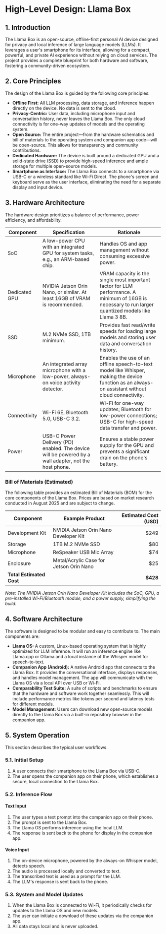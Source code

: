 # High-Level Design: Llama Box

## 1. Introduction

The Llama Box is an open-source, offline-first personal AI device designed for privacy and local inference of large language models (LLMs). It leverages a user's smartphone for its interface, allowing for a compact, powerful, and private AI experience without relying on cloud services. The project provides a complete blueprint for both hardware and software, fostering a community-driven ecosystem.

## 2. Core Principles

The design of the Llama Box is guided by the following core principles:

*   **Offline First:** All LLM processing, data storage, and inference happen directly on the device. No data is sent to the cloud.
*   **Privacy-Centric:** User data, including microphone input and conversation history, never leaves the Llama Box. The only cloud connectivity is for one-way updates of models and the operating system.
*   **Open Source:** The entire project—from the hardware schematics and bill of materials to the operating system and companion app code—will be open-source. This allows for transparency and community contributions.
*   **Dedicated Hardware:** The device is built around a dedicated GPU and a solid-state drive (SSD) to provide high-speed inference and ample storage for multiple open-source models.
*   **Smartphone as Interface:** The Llama Box connects to a smartphone via USB-C or a wireless standard like Wi-Fi Direct. The phone's screen and keyboard serve as the user interface, eliminating the need for a separate display and input device.

## 3. Hardware Architecture

The hardware design prioritizes a balance of performance, power efficiency, and affordability.

| Component | Specification | Rationale |
|---|---|---|
| SoC | A low-power CPU with an integrated GPU for system tasks, e.g., an ARM-based chip. | Handles OS and app management without consuming excessive power. |
| Dedicated GPU | NVIDIA Jetson Orin Nano, or similar. At least 16GB of VRAM is recommended. | VRAM capacity is the single most important factor for LLM performance. A minimum of 16GB is necessary to run larger quantized models like Llama 3 8B. |
| SSD | M.2 NVMe SSD, 1TB minimum. | Provides fast read/write speeds for loading large models and storing user data and conversation history. |
| Microphone | An integrated array microphone with a low-power, always-on voice activity detector. | Enables the use of an offline speech-to-text model like Whisper, making the device function as an always-on assistant without cloud connectivity. |
| Connectivity | Wi-Fi 6E, Bluetooth 5.0, USB-C 3.2. | Wi-Fi for one-way updates; Bluetooth for low-power connections; USB-C for high-speed data transfer and power. |
| Power | USB-C Power Delivery (PD) enabled. The device will be powered by a wall adapter, not the host phone. | Ensures a stable power supply for the GPU and prevents a significant drain on the phone's battery. |

### Bill of Materials (Estimated)

The following table provides an estimated Bill of Materials (BOM) for the core components of the Llama Box. Prices are based on market research conducted in August 2025 and are subject to change.

| Component | Example Product | Estimated Cost (USD) |
|---|---|---:|
| Development Kit | NVIDIA Jetson Orin Nano Developer Kit | $249 |
| Storage | 1TB M.2 NVMe SSD | $80 |
| Microphone | ReSpeaker USB Mic Array | $74 |
| Enclosure | Metal/Acrylic Case for Jetson Orin Nano | $25 |
| **Total Estimated Cost** | | **$428** |

*Note: The NVIDIA Jetson Orin Nano Developer Kit includes the SoC, GPU, a pre-installed Wi-Fi/Bluetooth module, and a power supply, simplifying the build.*

## 4. Software Architecture

The software is designed to be modular and easy to contribute to. The main components are:

*   **Llama OS:** A custom, Linux-based operating system that is highly optimized for LLM inference. It will run an inference engine like Llama.cpp or Ollama and a local instance of the Whisper model for speech-to-text.
*   **Companion App (Android):** A native Android app that connects to the Llama Box. It provides the conversational interface, displays responses, and handles model management. The app will communicate with the Llama OS via a local API over USB or Wi-Fi.
*   **Comparability Test Suite:** A suite of scripts and benchmarks to ensure that the hardware and software work together seamlessly. This will include performance metrics like tokens per second and latency tests for different models.
*   **Model Management:** Users can download new open-source models directly to the Llama Box via a built-in repository browser in the companion app.

## 5. System Operation

This section describes the typical user workflows.

### 5.1. Initial Setup
1.  A user connects their smartphone to the Llama Box via USB-C.
2.  The user opens the companion app on their phone, which establishes a secure, local connection to the Llama Box.

### 5.2. Inference Flow

#### Text Input
1.  The user types a text prompt into the companion app on their phone.
2.  The prompt is sent to the Llama Box.
3.  The Llama OS performs inference using the local LLM.
4.  The response is sent back to the phone for display in the companion app.

#### Voice Input
1.  The on-device microphone, powered by the always-on Whisper model, detects speech.
2.  The audio is processed locally and converted to text.
3.  The transcribed text is used as a prompt for the LLM.
4.  The LLM's response is sent back to the phone.

### 5.3. System and Model Updates
1.  When the Llama Box is connected to Wi-Fi, it periodically checks for updates to the Llama OS and new models.
2.  The user can initiate a download of these updates via the companion app.
3.  All data stays local and is never uploaded.
